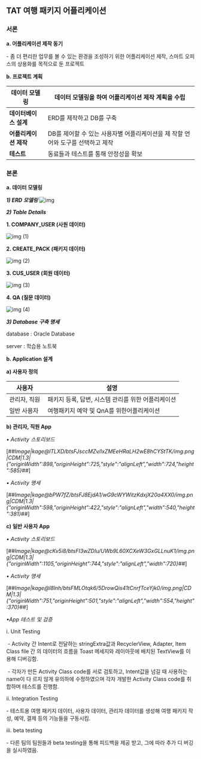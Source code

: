 ## TAT 여행 패키지 어플리케이션

### 서론

**a. 어플리케이션 제작 동기**

\- 좀 더 편리한 업무를 볼 수 있는 환경을 조성하기 위한 어플리케이션 제작, 스마트 오피스의 상용화를 목적으로 둔 프로젝트

**b. 프로젝트 계획**

| **데이터 모델링** | 데이터 모델링을 하여 어플리케이션 제작 계획을 수립 |
| --- | --- |
| **데이터베이스 설계** | ERD를 제작하고 DB를 구축 |
| **어플리케이션 제작** | DB를 제어할 수 있는 사용자별 어플리케이션을 제 작할 언어와 도구를 선택하고 제작 |
| **테스트** | 동료들과 테스트를 통해 안정성을 확보 |

### 본론

**a. 데이터 모델링**

_**1) ERD 모델링**_
![img](https://github.com/OhSook/TAT-Project/assets/62128698/0e36dd49-e4a7-4c6d-bd73-5a233fb8f75c)

_**2) Table Details**_

**1\. COMPANY\_USER (사원 데이터)**

![img (1)](https://github.com/OhSook/TAT-Project/assets/62128698/4fd87fb4-7599-41f4-a851-37be3a2972a7)

**2\. CREATE\_PACK (패키지 데이터)**

![img (2)](https://github.com/OhSook/TAT-Project/assets/62128698/7228fc10-c658-4fc5-b6cf-160b5dd9f6ad)

**3\. CUS\_USER (회원 데이터)**

![img (3)](https://github.com/OhSook/TAT-Project/assets/62128698/c5237e83-905d-4024-a4dd-5d100a6337ac)

**4\. QA (질문 데이터)**

![img (4)](https://github.com/OhSook/TAT-Project/assets/62128698/b75a9179-b8fc-4f22-ad9c-e2d253299255)

_**3) Database 구축 명세**_

database : Oracle Database

server : 학습용 노트북

**b. Application 설계**

**a) 사용자 정의**

| **사용자**  | **설명** |
| --- | --- |
| 관리자, 직원  | 패키지 등록, 답변, 시스템 관리를 위한 어플리케이션 |
| 일반 사용자  | 여행패키지 예약 및 QnA를 위한어플리케이션 |

**b) 관리자, 직원 App**

_• Activity 스토리보드_

[##_Image|kage@lTLXD/btsFJsccMZv/lxZMEeHRaLH2wE8hCYStTK/img.png|CDM|1.3|{"originWidth":898,"originHeight":725,"style":"alignLeft","width":724,"height":585}_##]

_• Activity 명세_

[##_Image|kage@bPW7fZ/btsFJ8EjdA1/wG9cWYWitzKdxjX20a4XX0/img.png|CDM|1.3|{"originWidth":598,"originHeight":422,"style":"alignLeft","width":540,"height":381}_##]

**c) 일반 사용자 App**

_• Activity 스토리보드_

[##_Image|kage@cKv5i8/btsFI3wZDIu/UWb9L60XCXeW3GxGLLnuK1/img.png|CDM|1.3|{"originWidth":1105,"originHeight":744,"style":"alignLeft","width":720}_##]

_• Activity 명세_

[##_Image|kage@l8lnh/btsFMLOtqk6/5DrowQis41tCnrfTceYjk0/img.png|CDM|1.3|{"originWidth":751,"originHeight":501,"style":"alignLeft","width":554,"height":370}_##]

_•App 테스트 및 검증_

ⅰ. Unit Testing

 - Activity 간 Intent로 전달하는 stringExtra값과 RecyclerView, Adapter, Item Class file 간 의 데이터의 흐름을 Toast 메세지와 레이아웃에 배치된 TextView를 이용해 디버깅함.

 - 각자가 만든 Activity Class code를 서로 검토하고, Intent값을 넘길 때 사용하는 name이 다 르지 않게 유의하에 수정하였으며 각자 개발한 Activity Class code를 취합하며 테스트를 진행함.

ii. Integration Testing

\- 테스트용 여행 패키지 데이터, 사용자 데이터, 관리자 데이터를 생성해 여행 패키지 작성, 예약, 결제 등의 기능들을 구동시킴.

iii. beta testing

\- 다른 팀의 팀원들과 beta testing을 통해 피드백을 제공 받고, 그에 따라 추가 디 버깅을 실시하였음.
